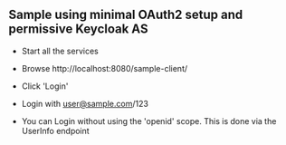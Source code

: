 ## Sample using minimal OAuth2 setup and permissive Keycloak AS

- Start all the services

- Browse http://localhost:8080/sample-client/

- Click 'Login'

- Login with user@sample.com/123

- You can Login without using the 'openid' scope. This is done via the UserInfo endpoint